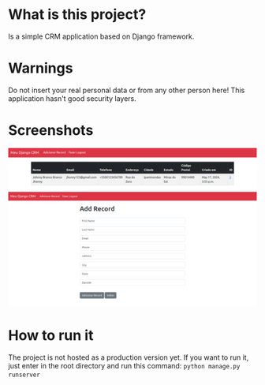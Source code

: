 # What is this project?
Is a simple CRM application based on Django framework.

# Warnings
Do not insert your real personal data or from any other person here! This application hasn't good security layers.

# Screenshots
![](assets/sample-1.png)
![](assets/sample-2.png)

# How to run it
The project is not hosted as a production version yet. If you want to run it, just enter in the root directory and run this command: `python manage.py runserver`
